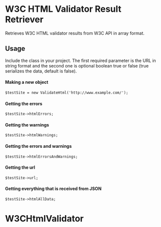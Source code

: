 W3C HTML Validator Result Retriever
===
Retrieves W3C HTML validator results from W3C API in array format.

Usage
------
Include the class in your project. The first required parameter is the URL in string format
and the second one is optional boolean true or false (true serializes the data, default is false).

#### Making a new object
```
$testSite = new ValidateHtml('http://www.example.com/');
```

#### Getting the errors
```
$testSite->htmlErrors;
```

#### Getting the warnings
```
$testSite->htmlWarnings;
```

#### Getting the errors and warnings
```
$testSite->htmlErrorsAndWarnings;
```

#### Getting the url
```
$testSite->url;
```

#### Getting everything that is received from JSON
```
$testSite->htmlAllData;
```

# W3CHtmlValidator
